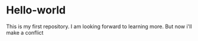 # Hello-world
This is my first repository.
I am looking forward to learning more. 
But now i'll make a conflict
